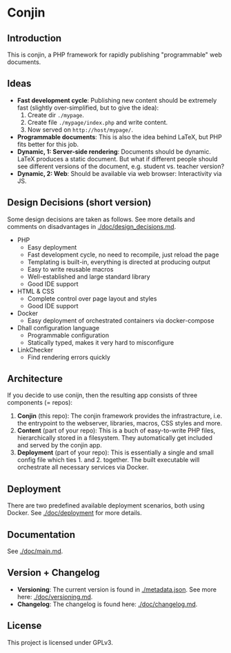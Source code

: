 # Conjin

## Introduction
This is conjin, a PHP framework for rapidly publishing "programmable" web documents. 


## Ideas
- **Fast development cycle**: Publishing new content should be extremely fast (slightly over-simplified, but to give the idea):
    1. Create dir `./mypage`.
    2. Create file `./mypage/index.php` and write content.
    3. Now served on `http://host/mypage/`.
- **Programmable documents**: This is also the idea behind LaTeX, but PHP fits better for this job.
- **Dynamic, 1: Server-side rendering**: Documents should be dynamic. LaTeX produces a static document. But what if different people should see different versions of the document, e.g. student vs. teacher version?
- **Dynamic, 2: Web**: Should be available via web browser: Interactivity via JS.


## Design Decisions (short version)
Some design decisions are taken as follows. See more details and comments on disadvantages in [./doc/design_decisions.md](./doc/design_decisions.md).
- PHP
    - Easy deployment
    - Fast development cycle, no need to recompile, just reload the page 
    - Templating is built-in, everything is directed at producing output
    - Easy to write reusable macros
    - Well-established and large standard library
    - Good IDE support
- HTML & CSS
    - Complete control over page layout and styles
    - Good IDE support
- Docker
    - Easy deployment of orchestrated containers via docker-compose
- Dhall configuration language
    - Programmable configuration
    - Statically typed, makes it very hard to misconfigure
- LinkChecker
    - Find rendering errors quickly


## Architecture
If you decide to use conijn, then the resulting app consists of three components (= repos):

1. **Conjin** (this repo): The conjin framework provides the infrastracture, i.e. the entrypoint to the webserver, libraries, macros, CSS styles and more.
2. **Content** (part of your repo): This is a buch of easy-to-write PHP files, hierarchically stored in a filesystem. They automatically get included and served by the conjin app.
3. **Deployment** (part of your repo): This is essentially a single and small config file which ties 1. and 2. together. The built executable will orchestrate all necessary services via Docker.


## Deployment
There are two predefined available deployment scenarios, both using Docker. See [./doc/deployment](./doc/deployment.md) for more details.


## Documentation
See [./doc/main.md](./doc/main.md).


## Version + Changelog
- **Versioning**: The current version is found in [./metadata.json](./metadata.json). See more here: [./doc/versioning.md](./doc/versioning.md).
- **Changelog**: The changelog is found here: [./doc/changelog.md](./doc/changelog.md).


## License
This project is licensed under GPLv3.
